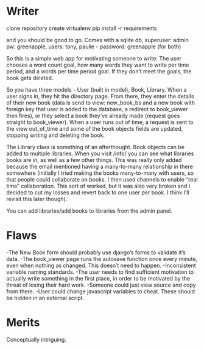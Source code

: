 # Writer

clone repository
create virtualenv
pip install -r requirements

and you should be good to go. Comes with a sqlite db, superuser: admin pw: greenapple, users: tony, paulie - password: greenapple (for both)

So this is a simple web app for motivating someone to write. The user chooses a word count goal, how many words they want to write per time period, and a words per time period goal. If they don’t meet the goals, the book gets deleted.

So you have three models - User (built in model), Book, Library. When a user signs in, they hit the directory page. From there, they enter the details of their new book (data is send to view: new_book_bs and a new book with foreign key that user is added to the database, a redirect to book_viewer then fires), or they select a book they’ve already made (request goes straight to book_viewer). When a user runs out of time, a request is sent to the view out_of_time and some of the book objects fields are updated, stopping writing and deleting the book. 

The Library class is something of an afterthought. Book objects can be added to multiple libraries. When you visit /info/ you can see what libraries books are in, as well as a few other things. This was really only added because the email mentioned having a many-to-many relationship in there somewhere (initially I tried making the books many-to-many with users, so that people could collaborate on books. I then used channels to enable “real time” collaboration. This sort of worked, but it was also very broken and I decided to cut my losses and revert back to one user per book. I think I’ll revisit this later though). 

You can add libraries/add books to libraries from the admin panel. 

# Flaws

-The New Book form should probably use django’s forms to validate it’s data.
-The book_viewer page runs the autosave function once every minute, even when nothing as changed. This doesn’t need to happen.
-Inconsistent variable naming standards.
-The user needs to find sufficient motivation to actually write something in the first place, in order to be motivated by the threat of losing their hard work. 
-Someone could just view source and copy from there. 
-User could change javascript variables to cheat. These should be hidden in an external script. 

# Merits

Conceptually intriguing.



